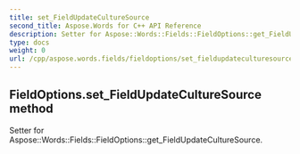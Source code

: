 ```yaml
---
title: set_FieldUpdateCultureSource
second_title: Aspose.Words for C++ API Reference
description: Setter for Aspose::Words::Fields::FieldOptions::get_FieldUpdateCultureSource. 
type: docs
weight: 0
url: /cpp/aspose.words.fields/fieldoptions/set_fieldupdateculturesource/
---
```

## FieldOptions.set_FieldUpdateCultureSource method


Setter for Aspose::Words::Fields::FieldOptions::get_FieldUpdateCultureSource. 

